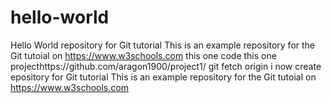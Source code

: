 # hello-world
Hello World repository for Git tutorial
This is an example repository for the Git tutoial on https://www.w3schools.com
this one code
this one projecthttps://github.com/aragon1900/project1/
git fetch origin
i now create epository for Git tutorial
This is an example repository for the Git tutoial on https://www.w3schools.com
